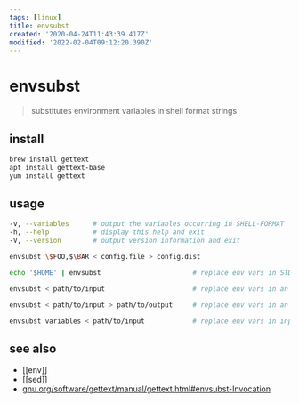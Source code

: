 ```yaml
---
tags: [linux]
title: envsubst
created: '2020-04-24T11:43:39.417Z'
modified: '2022-02-04T09:12:20.390Z'
---
```


# envsubst

> substitutes environment variables in shell format strings

## install

```sh
brew install gettext
apt install gettext-base
yum install gettext
```

## usage

```sh
-v, --variables      # output the variables occurring in SHELL-FORMAT
-h, --help           # display this help and exit
-V, --version        # output version information and exit
```

```sh
envsubst \$FOO,$\BAR < config.file > config.dist

echo '$HOME' | envsubst                       # replace env vars in STDIN and output to STDOUT

envsubst < path/to/input                      # replace env vars in an input file and output to STDOUT

envsubst < path/to/input > path/to/output     # replace env vars in an input file and output to a file

envsubst variables < path/to/input            # replace env vars in input from a space-separated list
```

## see also

- [[env]]
- [[sed]]
- [gnu.org/software/gettext/manual/gettext.html#envsubst-Invocation](https://www.gnu.org/software/gettext/manual/gettext.html#envsubst-Invocation)
